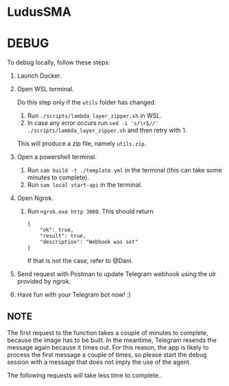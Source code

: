 # LudusSMA

# DEBUG

To debug locally, follow these steps:

1. Launch Docker.
2. Open WSL terminal.

    Do this step only if the `utils` folder has changed.
    1. Run `./scripts/lambda_layer_zipper.sh` in WSL.
    2. In case any error occurs run `sed -i 's/\r$//' ./scripts/lambda_layer_zipper.sh` and then retry with 1.
    
    This will produce a zip file, namely `utils.zip`.
3. Open a powershell terminal.
    1. Run `sam build -t ./template.yml` in the terminal (this can take some minutes to complete).
    2. Run `sam local start-api` in the terminal.
4. Open Ngrok.
    1. Run `ngrok.exe http 3000`. This should return 
        ```
        {
            "ok": true,
            "result": true,
            "description": "Webhook was set"
        }
        ```     
        If that is not the case, refer to @Dani.
5. Send request with Postman to update Telegram webhook using the ulr provided by ngrok.
6. Have fun with your Telegram bot now! :)



## **NOTE**
The first request to the function takes a couple of minutes to complete, because the image has to be built. In the meantime, Telegram resends the message again because it times out. For this reason, the app is likely to process the first message a couple of times, so please start the debug session with a message that does not imply the use of the agent. 

The following requests will take less time to complete..